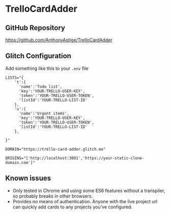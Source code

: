 # TrelloCardAdder

## GitHub Repository

https://github.com/AnthonyAstige/TrelloCardAdder

## Glitch Configuration

Add something like this to your `.env` file

```
LISTS="{
    't':{
      'name':'Todo list',
      'key':'YOUR-TRELLO-USER-KEY',
      'token':'YOUR-TRELLO-USER-TOKEN',
      'listId':'YOUR-TRELLO-LIST-ID'
    },
    'u':{
      'name':'Urgent items',
      'key':'YOUR-TRELLO-USER-KEY',
      'token':'YOUR-TRELLO-USER-TOKEN',
      'listId':'YOUR-TRELLO-LIST-ID'
    },

}"

DOMAIN="https://trello-card-adder.glitch.me"

ORIGINS="['http://localhost:3001','https://your-static-clone-domain.com']"
```

## Known issues

* Only tested in Chrome and using some ES6 features without a transpiler, so probably breaks in other browsers.
* Provides no means of authentication. Anyone with the live project url can quickly add cards to any projects you've configured.